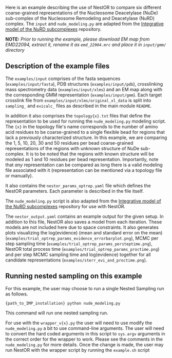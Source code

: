 Here is an example describing the use of NestOR to compare six different coarse-grained representations of the Nucleosome Deacetylase (NuDe) sub-complex of the Nucleosome Remodeling and Deacetylase (NuRD) complex. The `input` and `nude_modeling.py` are adapted from the [Integrative model of the NuRD subcomplexes](https://github.com/isblab/nurd) repository.

**NOTE:** _Prior to running the example, please download EM map from EMD22094, extract it, rename it as `emd_22904.mrc` and place it in `input/gmm/` directory_

## Description of the example files
The `examples/input` comprises of the fasta sequences (`examples/input/fasta`), PDB structures (`examples/input/pdb`), crosslinking mass spectrometry data (`examples/input/xlms`) and an EM map along with the corresponding GMM representation (`examples/input/gmm`). Each target crosslink file from `examples/input/xlms/original_xl_data` is split into `sampling_` and `evicalc_` files as described in the main module `README`.

In addition it also comprises the `topology{x}.txt` files that define the representation to be used for running the `nude_modeling.py` modeling script. The `{x}` in the topology file's name corresponds to the number of amino acid residues to be coarse-grained to a single flexible bead for regions that lack a previously characterized structure. In this example, we are comparing the 1, 5, 10, 20, 30 and 50 residues per bead coarse-grained representations of the regions with unknown structure of NuDe sub-complex. It is to be noted that the regions with known structure will be modeled as 1 and 10 residues per bead representation. Importantly, note that *any* representation can be compared as long there is a valid modeling file associated with it (representation can be mentioned via a topology file or manually). 

It also contains the `nestor_params_optrep.yaml` file which defines the NestOR parameters. Each parameter is described in the file itself. 

The `nude_modeling.py` script is also adapted from the [Integrative model of the NuRD subcomplexes](https://github.com/isblab/nurd) repository for use with NestOR.

The `nestor_output.yaml` contains an example output for the given setup. In addition to this file, NestOR also saves a model from each iteration. These models are not included here due to space constraints. It also generates plots visualizing the log(evidence) (mean and standard error on the mean) (`examples/trial_optrep_params_evidence_errorbarplot.png`), MCMC per step sampling time (`examples/trial_optrep_params_persteptime.png`), NestOR total process time (`examples/trial_optrep_params_proctime.png`) and per step MCMC sampling time and log(evidence) together for all candidate representations (`examples/sterr_evi_and_proctime.png`). 

## Running nested sampling on this example
For this example, the user may choose to run a single Nested Sampling run as follows. 
```
{path_to_IMP_installation} python nude_modeling.py
``` 
This command will run one nested sampling run. 

For use with the `wrapper_v{x}.py` the user will need to use modify the `nude_modeling.py` a bit to use command-line arguments. The user will need to convert the hard coded arguments in this script to `sys.argv` arguments in the correct order for the wrapper to work. Please see the comments in the `nude_modeling.py` for more details. Once the change is made, the user may run NestOR with the wrapper script by running the `example.sh` script